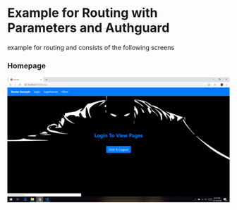 # Example for Routing with Parameters and Authguard

example for routing and consists of the following screens

### Homepage
![Output Image](https://github.com/kalyan555/Berkadia-Training/blob/master/Week6/Angular/output/o1.png)
